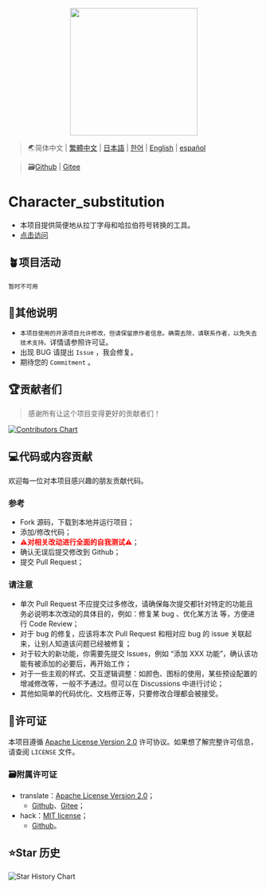 <p align="center">
    <img height="256" src='//Hamud.PJ568.eu.org/zh-Hans-CN/favicon.svg'/>
</p>

> 🌏简体中文 | [繁體中文](//hamud.pj568.eu.org/zh-Hans-CN/Character_substitution.html?language=chinese_traditional) | [日本語](//hamud.pj568.eu.org/zh-Hans-CN/Character_substitution.html?language=japanese) | [한어](//hamud.pj568.eu.org/zh-Hans-CN/Character_substitution.html?language=korean) | [English](//hamud.pj568.eu.org/zh-Hans-CN/Character_substitution.html?language=english) | [español](//hamud.pj568.eu.org/zh-Hans-CN/Character_substitution.html?language=spanish)

> 🗃️[Github](//github.com/Hamud-Lang/Character_substitution) | [Gitee](//gitee.com/Hamud-Lang/Character_substitution)

# Character_substitution

* 本项目提供简便地从拉丁字母和哈拉伯符号转换的工具。
* [点击访问](//Hamud.PJ568.eu.org/Character_substitution)

## 🪴项目活动

`暂时不可用`

## 📖其他说明

* `本项目使用的开源项目允许修改，但请保留原作者信息。确需去除，请联系作者，以免失去技术支持。`详情请参照许可证。
* 出现 BUG 请提出 `Issue` ，我会修复。
* 期待您的 `Commitment` 。

## 🏆贡献者们

> 感谢所有让这个项目变得更好的贡献者们！

[![Contributors Chart](//contrib.rocks/image?repo=Hamud-Lang/Character_substitution)](//github.com/Hamud-Lang/Character_substitution/graphs/contributors)

## 💻代码或内容贡献

欢迎每一位对本项目感兴趣的朋友贡献代码。

### 参考

* Fork 源码，下载到本地并运行项目；
* 添加/修改代码；
* <b style="color:red">⚠️对相关改动进行全面的自我测试⚠️</b>；
* 确认无误后提交修改到 Github；
* 提交 Pull Request；

### 请注意

* 单次 Pull Request 不应提交过多修改，请确保每次提交都针对特定的功能且务必说明本次改动的具体目的，例如：修复某 bug 、优化某方法 等，方便进行 Code Review；
* 对于 bug 的修复，应该将本次 Pull Request 和相对应 bug 的 issue 关联起来，让别人知道该问题已经被修复；
* 对于较大的新功能，你需要先提交 Issues，例如 “添加 XXX 功能”，确认该功能有被添加的必要后，再开始工作；
* 对于一些主观的样式、交互逻辑调整：如颜色、图标的使用，某些预设配置的增减修改等，一般不予通过。但可以在 Discussions 中进行讨论；
* 其他如简单的代码优化、文档修正等，只要修改合理都会被接受。

## 📄许可证

本项目遵循 [Apache License Version 2.0](http://www.apache.org/licenses/LICENSE-2.0) 许可协议。如果想了解完整许可信息，请查阅 `LICENSE` 文件。

### 🗃️附属许可证

* translate：[Apache License Version 2.0](http://www.apache.org/licenses/LICENSE-2.0)；
  * [Github](//github.com/xnx3/translate/blob/master/LICENSE)、[Gitee](//gitee.com/mail_osc/translate/blob/master/LICENSE)；
* hack：[MIT license](//mit-license.org)；
  * [Github](//github.com/egoist/hack/blob/master/LICENSE)。

## ⭐Star 历史

![Star History Chart](//api.star-history.com/svg?repos=Hamud-Lang/Character_substitution&type=Date)